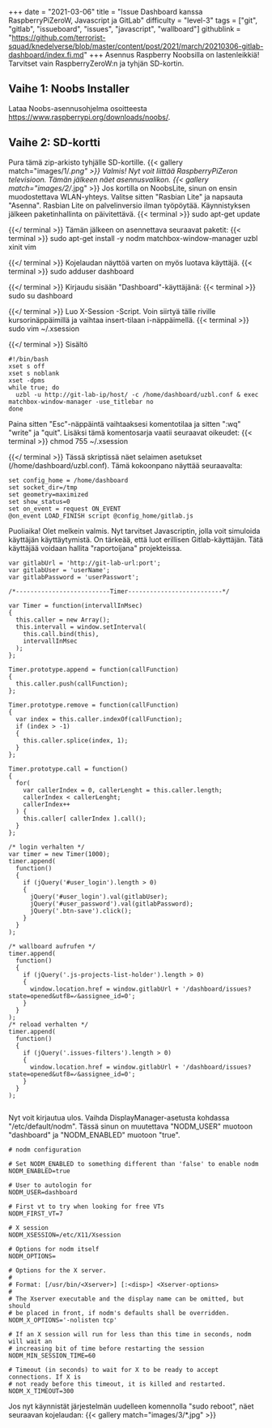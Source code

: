 +++
date = "2021-03-06"
title = "Issue Dashboard kanssa RaspberryPiZeroW, Javascript ja GitLab"
difficulty = "level-3"
tags = ["git", "gitlab", "issueboard", "issues", "javascript", "wallboard"]
githublink = "https://github.com/terrorist-squad/knedelverse/blob/master/content/post/2021/march/20210306-gitlab-dashboard/index.fi.md"
+++
Asennus Raspberry Noobsilla on lastenleikkiä! Tarvitset vain RaspberryZeroW:n ja tyhjän SD-kortin.
## Vaihe 1: Noobs Installer
Lataa Noobs-asennusohjelma osoitteesta https://www.raspberrypi.org/downloads/noobs/.
## Vaihe 2: SD-kortti
Pura tämä zip-arkisto tyhjälle SD-kortille.
{{< gallery match="images/1/*.png" >}}
Valmis! Nyt voit liittää RaspberryPiZeron televisioon. Tämän jälkeen näet asennusvalikon.
{{< gallery match="images/2/*.jpg" >}}
Jos kortilla on NoobsLite, sinun on ensin muodostettava WLAN-yhteys. Valitse sitten "Rasbian Lite" ja napsauta "Asenna". Rasbian Lite on palvelinversio ilman työpöytää. Käynnistyksen jälkeen paketinhallinta on päivitettävä.
{{< terminal >}}
sudo apt-get update

{{</ terminal >}}
Tämän jälkeen on asennettava seuraavat paketit:
{{< terminal >}}
sudo apt-get install -y nodm matchbox-window-manager uzbl xinit vim

{{</ terminal >}}
Kojelaudan näyttöä varten on myös luotava käyttäjä.
{{< terminal >}}
sudo adduser dashboard

{{</ terminal >}}
Kirjaudu sisään "Dashboard"-käyttäjänä:
{{< terminal >}}
sudo su dashboard

{{</ terminal >}}
Luo X-Session -Script. Voin siirtyä tälle riville kursorinäppäimillä ja vaihtaa insert-tilaan i-näppäimellä.
{{< terminal >}}
sudo vim ~/.xsession

{{</ terminal >}}
Sisältö
```
#!/bin/bash 
xset s off 
xset s noblank 
xset -dpms 
while true; do 
  uzbl -u http://git-lab-ip/host/ -c /home/dashboard/uzbl.conf & exec matchbox-window-manager -use_titlebar no
done

```
Paina sitten "Esc"-näppäintä vaihtaaksesi komentotilaa ja sitten ":wq" "write" ja "quit". Lisäksi tämä komentosarja vaatii seuraavat oikeudet:
{{< terminal >}}
chmod 755 ~/.xsession

{{</ terminal >}}
Tässä skriptissä näet selaimen asetukset (/home/dashboard/uzbl.conf). Tämä kokoonpano näyttää seuraavalta:
```
set config_home = /home/dashboard 
set socket_dir=/tmp 
set geometry=maximized 
set show_status=0 
set on_event = request ON_EVENT 
@on_event LOAD_FINISH script @config_home/gitlab.js

```
Puoliaika! Olet melkein valmis. Nyt tarvitset Javascriptin, jolla voit simuloida käyttäjän käyttäytymistä. On tärkeää, että luot erillisen Gitlab-käyttäjän. Tätä käyttäjää voidaan hallita "raportoijana" projekteissa.
```
var gitlabUrl = 'http://git-lab-url:port';
var gitlabUser = 'userName';
var gitlabPassword = 'userPasswort';

/*--------------------------Timer--------------------------*/

var Timer = function(intervallInMsec)
{
  this.caller = new Array();
  this.intervall = window.setInterval(
    this.call.bind(this),
    intervallInMsec
  );
};

Timer.prototype.append = function(callFunction)
{
  this.caller.push(callFunction);
};

Timer.prototype.remove = function(callFunction)
{
  var index = this.caller.indexOf(callFunction);
  if (index > -1) 
  {
    this.caller.splice(index, 1);
  }
};

Timer.prototype.call = function()
{
  for(
    var callerIndex = 0, callerLenght = this.caller.length;
    callerIndex < callerLenght;
    callerIndex++
  ) {
    this.caller[ callerIndex ].call();
  }
};

/* login verhalten */
var timer = new Timer(1000);
timer.append(
  function()
  {
    if (jQuery('#user_login').length > 0)
    {
      jQuery('#user_login').val(gitlabUser);
      jQuery('#user_password').val(gitlabPassword);
      jQuery('.btn-save').click();
    }
  }
);

/* wallboard aufrufen */
timer.append(
  function()
  {
    if (jQuery('.js-projects-list-holder').length > 0)
    {
      window.location.href = window.gitlabUrl + '/dashboard/issues?state=opened&utf8=✓&assignee_id=0';
    }
  }
);
/* reload verhalten */
timer.append(
  function()
  {
    if (jQuery('.issues-filters').length > 0)
    {
      window.location.href = window.gitlabUrl + '/dashboard/issues?state=opened&utf8=✓&assignee_id=0';
    }
  }
);


```
Nyt voit kirjautua ulos. Vaihda DisplayManager-asetusta kohdassa "/etc/default/nodm". Tässä sinun on muutettava "NODM_USER" muotoon "dashboard" ja "NODM_ENABLED" muotoon "true".
```
# nodm configuration

# Set NODM_ENABLED to something different than 'false' to enable nodm
NODM_ENABLED=true

# User to autologin for
NODM_USER=dashboard

# First vt to try when looking for free VTs
NODM_FIRST_VT=7

# X session
NODM_XSESSION=/etc/X11/Xsession

# Options for nodm itself
NODM_OPTIONS=

# Options for the X server.
#
# Format: [/usr/bin/<Xserver>] [:<disp>] <Xserver-options>
#
# The Xserver executable and the display name can be omitted, but should
# be placed in front, if nodm's defaults shall be overridden.
NODM_X_OPTIONS='-nolisten tcp'

# If an X session will run for less than this time in seconds, nodm will wait an
# increasing bit of time before restarting the session
NODM_MIN_SESSION_TIME=60

# Timeout (in seconds) to wait for X to be ready to accept connections. If X is
# not ready before this timeout, it is killed and restarted.
NODM_X_TIMEOUT=300

```
Jos nyt käynnistät järjestelmän uudelleen komennolla "sudo reboot", näet seuraavan kojelaudan:
{{< gallery match="images/3/*.jpg" >}}